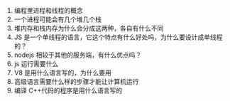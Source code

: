 1. 编程里进程和线程的概念
2. 一个进程可能会有几个堆几个栈
3. 堆内存和栈内存为什么会分成这两种，各自有什么不同
4. JS 是一个单线程的语言，它这个特点有什么好处吗，为什么要设计成单线程的？
5. nodejs 相较于其他的服务端，有什么优点吗？
6. js 运行需要什么
7. V8 是用什么语言写的，为什么要用
8. 高级语言需要什么样的步骤才能让计算机运行
9. 编译 C++代码的程序是用什么语言写的

